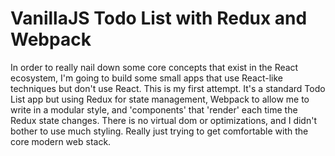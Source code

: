 # VanillaJS Todo List with Redux and Webpack

In order to really nail down some core concepts that exist in the React ecosystem, I'm going to build some small apps that use React-like techniques but don't use React. This is my first attempt. It's a standard Todo List app but using Redux for state management, Webpack to allow me to write in a modular style, and 'components' that 'render' each time the Redux state changes. There is no virtual dom or optimizations, and I didn't bother to use much styling. Really just trying to get comfortable with the core modern web stack.
